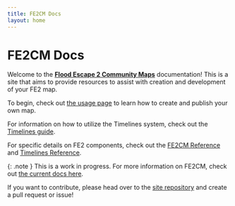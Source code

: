 ```yaml
---
title: FE2CM Docs
layout: home
---
```


# FE2CM Docs

Welcome to the **[Flood Escape 2 Community Maps][FE2CM]** documentation! This is a site that aims to provide resources to assist with creation and development of your FE2 map.

To begin, check out [the usage page](guides/usage.md) to learn how to create and publish your own map.

For information on how to utilize the Timelines system, check out the [Timelines guide](guides/timelines.md).

For specific details on FE2 components, check out the [FE2CM Reference](reference/fe2cm.md) and [Timelines Reference](reference/timelines.md).

{: .note }
This is a work in progress. For more information on FE2CM, check out [the current docs here](https://docs.google.com/document/d/1JaLOcoau5_vYVr1qKCea7pRrps-5ffqweZawIDdmLbc/edit?usp=sharing).

If you want to contribute, please head over to the [site repository][Site Repository] and create a pull request or issue!

[Site Repository]: https://github.com/TheLivingPepsi/fe2cm-docs
[FE2CM]: https://www.roblox.com/games/11951199229/
